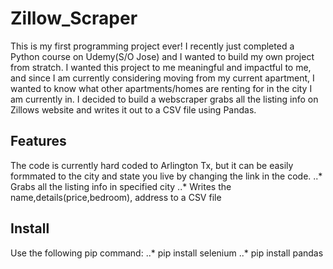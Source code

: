 # Zillow_Scraper
This is my first programming project ever! I recently just completed a Python course on Udemy(S/O Jose) and I wanted to build my own project from stratch. I wanted this project to me meaningful and impactful to me, and since I am currently considering moving from my current apartment, I wanted to know what other apartments/homes are renting for in the city I am currently in. I decided to build a webscraper grabs all the listing info on Zillows website and writes it out to a CSV file using Pandas.

## Features 
The code is currently hard coded to Arlington Tx, but it can be easily formmated to the city and state you live by changing the link in the code.
..* Grabs all the listing info in specified city 
..* Writes the name,details(price,bedroom), address to a CSV file

## Install
Use the following pip command:
..* pip install selenium
..* pip install pandas 
